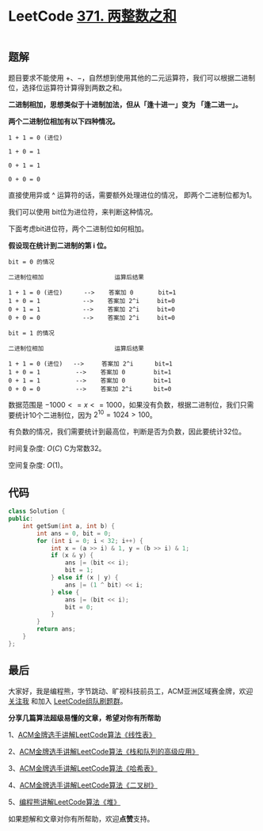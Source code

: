 # LeetCode [371. 两整数之和](https://leetcode-cn.com/problems/sum-of-two-integers/)

<p align="center">
  <a href="https://mp.weixin.qq.com/s/TsTcCDboXwnTnUeIW3Zg9Q"><img src="https://img.shields.io/badge/LeetCode组队刷题群-blueviolet" alt=""></a>
</p>

## 题解

题目要求不能使用 $+、-$​，自然想到使用其他的二元运算符，我们可以根据二进制位，选择位运算符计算得到两数之和。

**二进制相加，思想类似于十进制加法，但从「逢十进一」变为 「逢二进一」。**

**两个二进制位相加有以下四种情况。**

```
1 + 1 = 0 (进位)

1 + 0 = 1 

0 + 1 = 1

0 + 0 = 0
```

直接使用异或 ^ 运算符的话，需要额外处理进位的情况， 即两个二进制位都为1。

我们可以使用 bit位为进位符，来判断这种情况。

下面考虑bit进位符，两个二进制位如何相加。



**假设现在统计到二进制的第 i 位。**

```
bit = 0 的情况         

二进制位相加                    运算后结果    

1 + 1 = 0 (进位)      -->    答案加 0       bit=1
1 + 0 = 1            -->    答案加 2^i     bit=0
0 + 1 = 1            -->    答案加 2^i     bit=0
0 + 0 = 0            -->    答案加 2^i     bit=0
```



```
bit = 1 的情况

二进制位相加                    运算后结果

1 + 1 = 0 (进位)   -->     答案加 2^i      bit=1
1 + 0 = 1          -->    答案加 0        bit=1
0 + 1 = 1          -->    答案加 0        bit=1
0 + 0 = 0          -->    答案加 2^i      bit=0
```

数据范围是 $-1000<=x<=1000$，如果没有负数，根据二进制位，我们只需要统计10个二进制位，因为 $2^{10}=1024>100$。

有负数的情况，我们需要统计到最高位，判断是否为负数，因此要统计32位。

时间复杂度: $O(C)$ C为常数32。

空间复杂度: $O(1)$。

## 代码



```c++
class Solution {
public:
    int getSum(int a, int b) {
        int ans = 0, bit = 0;
        for (int i = 0; i < 32; i++) {
            int x = (a >> i) & 1, y = (b >> i) & 1;
            if (x & y) {
                ans |= (bit << i);
                bit = 1;
            } else if (x | y) {
                ans |= (1 ^ bit) << i;
            } else {
                ans |= (bit << i);
                bit = 0;
            }
        }
        return ans;
    }
};
```


## 最后

大家好，我是编程熊，字节跳动、旷视科技前员工，ACM亚洲区域赛金牌，欢迎 [关注我](https://leetcode-cn.com/u/bianchengxiong/) 和加入 [LeetCode组队刷题群](https://mp.weixin.qq.com/s/TsTcCDboXwnTnUeIW3Zg9Q)。 



**分享几篇算法超级易懂的文章，希望对你有所帮助**

1、[ACM金牌选手讲解LeetCode算法《线性表》](https://mp.weixin.qq.com/s/qwaYOFIksFVqZtA_nisl6g)

2、[ACM金牌选手讲解LeetCode算法《栈和队列的高级应用》](https://mp.weixin.qq.com/s/I3DQOUmABmWav4nrAiI3Fg)

3、[ACM金牌选手讲解LeetCode算法《哈希表》](https://mp.weixin.qq.com/s/af4gvYURUoCTfsyzsI9Www)

4、[ACM金牌选手讲解LeetCode算法《二叉树》](https://mp.weixin.qq.com/s/8AcRNQS0Nno2_fU6kMtZeQ)

5、[编程熊讲解LeetCode算法《堆》](https://mp.weixin.qq.com/s/ggd42G_QJ6I43F-vXSbpdA) 



如果题解和文章对你有所帮助，欢迎**点赞**支持。
